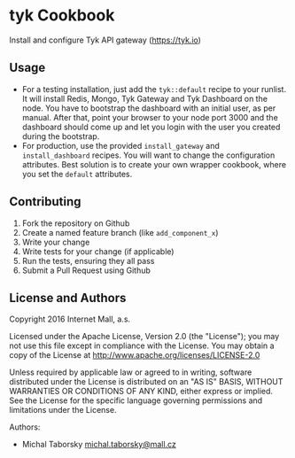 tyk Cookbook
============

Install and configure Tyk API gateway (https://tyk.io)

## Usage

- For a testing installation, just add the `tyk::default` recipe to your 
runlist. It will install Redis, Mongo, Tyk Gateway and Tyk Dashboard on the
node. You have to bootstrap the dashboard with an initial user, as per manual.
After that, point your browser to your node port 3000 and the dashboard
should come up and let you login with the user you created during the
bootstrap.
- For production, use the provided `install_gateway` and `install_dashboard`
recipes. You will want to change the configuration attributes. Best solution
is to create your own wrapper cookbook, where you set the `default` attributes.

## Contributing

1. Fork the repository on Github
2. Create a named feature branch (like `add_component_x`)
3. Write your change
4. Write tests for your change (if applicable)
5. Run the tests, ensuring they all pass
6. Submit a Pull Request using Github

## License and Authors

Copyright 2016 Internet Mall, a.s.

Licensed under the Apache License, Version 2.0 (the "License"); you may not use this file except in compliance with the License. You may obtain a copy of the License at http://www.apache.org/licenses/LICENSE-2.0

Unless required by applicable law or agreed to in writing, software distributed under the License is distributed on an "AS IS" BASIS, WITHOUT WARRANTIES OR CONDITIONS OF ANY KIND, either express or implied. See the License for the specific language governing permissions and limitations under the License.

Authors:
- Michal Taborsky <michal.taborsky@mall.cz>
